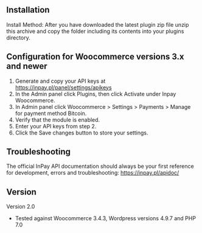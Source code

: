 Installation
------------
Install Method:
After you have downloaded the latest plugin zip file unzip this archive and copy the folder including its contents into your plugins directory.



Configuration for Woocommerce versions 3.x and newer
-------------
1. Generate and copy your API keys at https://inpay.pl/panel/settings/apikeys
2. In the Admin panel click Plugins, then click Activate under Inpay Woocommerce.
3. In Admin panel click Woocommerce > Settings > Payments > Manage for payment method Bitcoin.
4. Verify that the module is enabled.
5. Enter your API keys from step 2.
6. Click the Save changes button to store your settings.


Troubleshooting
----------------
The official InPay API documentation should always be your first reference for development, errors and troubleshooting:
https://inpay.pl/apidoc/


Version
-------

Version 2.0
  - Tested against Woocommerce 3.4.3, Wordpress versions 4.9.7 and PHP 7.0
